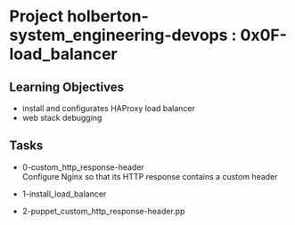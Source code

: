 # Project holberton-system_engineering-devops : 0x0F-load_balancer

## Learning Objectives
+ install and configurates HAProxy load balancer
+ web stack debugging

## Tasks
+ 0-custom_http_response-header  
Configure Nginx so that its HTTP response contains a custom header

+ 1-install_load_balancer

+ 2-puppet_custom_http_response-header.pp
